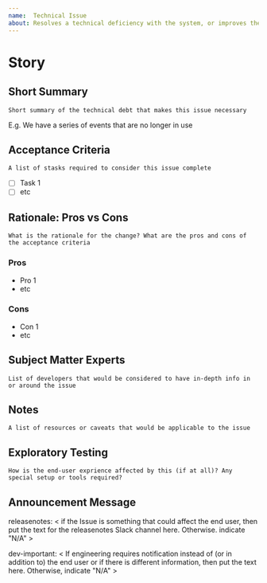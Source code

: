 ```yaml
---
name:  Technical Issue
about: Resolves a technical deficiency with the system, or improves the system for engineering in some way
---
```


# Story

## Short Summary
`Short summary of the technical debt that makes this issue necessary`

E.g. We have a series of events that are no longer in use

## Acceptance Criteria
`A list of stasks required to consider this issue complete`

- [ ] Task 1
- [ ] etc

## Rationale: Pros vs Cons
`What is the rationale for the change? What are the pros and cons of the acceptance criteria`

### Pros
* Pro 1
* etc

### Cons
* Con 1
* etc

## Subject Matter Experts
`List of developers that would be considered to have in-depth info in or around the issue`

## Notes
`A list of resources or caveats that would be applicable to the issue`

## Exploratory Testing
`How is the end-user exprience affected by this (if at all)? Any special setup or tools required?`

## Announcement Message
releasenotes: < if the Issue is something that could affect the end user, then put the text for the releasenotes Slack channel here. Otherwise. indicate "N/A" >

dev-important: < If engineering requires notification instead of (or in addition to) the end user or if there is different information, then put the text here. Otherwise, indicate "N/A" >
